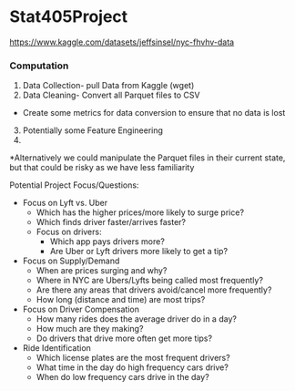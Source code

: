 # Stat405Project

https://www.kaggle.com/datasets/jeffsinsel/nyc-fhvhv-data

### Computation
1. Data Collection- pull Data from Kaggle (wget)
2. Data Cleaning- Convert all Parquet files to CSV
* Create some metrics for data conversion to ensure that no data is lost
3. Potentially some Feature Engineering
4. 
*Alternatively we could manipulate the Parquet files in their current state, but that could be risky as we have less familiarity 


Potential Project Focus/Questions:

- Focus on Lyft vs. Uber
    - Which has the higher prices/more likely to surge price?
    - Which finds driver faster/arrives faster?
    - Focus on drivers:
        - Which app pays drivers more?
        - Are Uber or Lyft drivers more likely to get a tip?
- Focus on Supply/Demand
    - When are prices surging and why?
    - Where in NYC are Ubers/Lyfts being called most frequently?
    - Are there any areas that drivers avoid/cancel more frequently?
    - How long (distance and time) are most trips?
- Focus on Driver Compensation
    - How many rides does the average driver do in a day?
    - How much are they making?
    - Do drivers that drive more often get more tips?
- Ride Identification
    - Which license plates are the most frequent drivers?
    - What time in the day do high frequency cars drive?
    - When do low frequency cars drive in the day?
   

